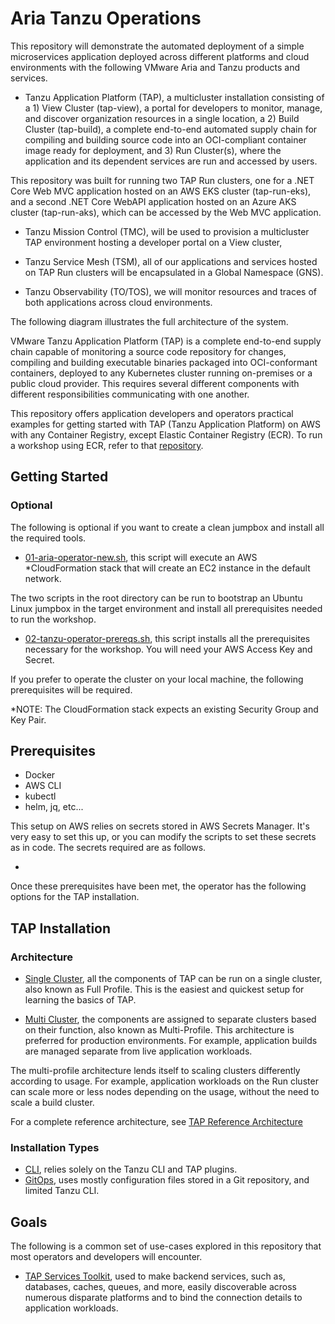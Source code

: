 # Aria Tanzu Operations

This repository will demonstrate the automated deployment of a simple microservices application deployed across different platforms and cloud environments with the following VMware Aria and Tanzu products and services.

* Tanzu Application Platform (TAP), a multicluster installation consisting of a 1) View Cluster (tap-view), a portal for developers to monitor, manage, and discover organization resources in a single location, a 2) Build Cluster (tap-build), a complete end-to-end automated supply chain for compiling and building source code into an OCI-compliant container image ready for deployment, and 3) Run Cluster(s), where the application and its dependent services are run and accessed by users.

This repository was built for running two TAP Run clusters, one for a .NET Core Web MVC application hosted on an AWS EKS cluster (tap-run-eks), and a second .NET Core WebAPI application hosted on an Azure AKS cluster (tap-run-aks), which can be accessed by the Web MVC application.

* Tanzu Mission Control (TMC), will be used to provision a multicluster TAP environment hosting a developer portal on a View cluster,

* Tanzu Service Mesh (TSM), all of our applications and services hosted on TAP Run clusters will be encapsulated in a Global Namespace (GNS).

* Tanzu Observability (TO/TOS), we will monitor resources and traces of both applications across cloud environments.

The following diagram illustrates the full architecture of the system.





VMware Tanzu Application Platform (TAP) is a complete end-to-end supply chain capable of monitoring a source code repository for changes, compiling and building executable binaries packaged into OCI-conformant containers, deployed to any Kubernetes cluster running on-premises or a public cloud provider. This requires several different components with different responsibilities communicating with one another.

This repository offers application developers and operators practical examples for getting started with TAP (Tanzu Application Platform) on AWS with any Container Registry, except Elastic Container Registry (ECR). To run a workshop using ECR, refer to that [repository](https://github.com/nycpivot/tap-workshop-aws-ecr).

## Getting Started

### Optional

The following is optional if you want to create a clean jumpbox and install all the required tools.

* [01-aria-operator-new.sh](01-aria-operator-new.sh), this script will execute an AWS *CloudFormation stack that will create an EC2 instance in the default network.

The two scripts in the root directory can be run to bootstrap an Ubuntu Linux jumpbox in the target environment and install all prerequisites needed to run the workshop.


* [02-tanzu-operator-prereqs.sh](02-tanzu-operator-prereqs.sh), this script installs all the prerequisites necessary for the workshop. You will need your AWS Access Key and Secret.

If you prefer to operate the cluster on your local machine, the following prerequisites will be required.

*NOTE: The CloudFormation stack expects an existing Security Group and Key Pair.

## Prerequisites

* Docker
* AWS CLI
* kubectl
* helm, jq, etc...

This setup on AWS relies on secrets stored in AWS Secrets Manager. It's very easy to set this up, or you can modify the scripts to set these secrets as in code. The secrets required are as follows.

* 

Once these prerequisites have been met, the operator has the following options for the TAP installation.

## TAP Installation

### Architecture

* [Single Cluster](full-profile), all the components of TAP can be run on a single cluster, also known as Full Profile. This is the easiest and quickest setup for learning the basics of TAP.

* [Multi Cluster](multi-profile), the components are assigned to separate clusters based on their function, also known as Multi-Profile. This architecture is preferred for production environments. For example, application builds are managed separate from live application workloads.

The multi-profile architecture lends itself to scaling clusters differently according to usage. For example, application workloads on the Run cluster can scale more or less nodes depending on the usage, without the need to scale a build cluster.

For a complete reference architecture, see [TAP Reference Architecture](https://docs.vmware.com/en/VMware-Tanzu-Application-Platform/1.5/tap-reference-architecture/GUID-reference-designs-tap-architecture-planning.html)

### Installation Types

* [CLI](cli), relies solely on the Tanzu CLI and TAP plugins.
* [GitOps](gitops), uses mostly configuration files stored in a Git repository, and limited Tanzu CLI.

## Goals

The following is a common set of use-cases explored in this repository that most operators and developers will encounter.

* [TAP Services Toolkit](https://docs.vmware.com/en/Services-Toolkit-for-VMware-Tanzu-Application-Platform/index.html), used to make backend services, such as, databases, caches, queues, and more, easily discoverable across numerous disparate platforms and to bind the connection details to application workloads.
